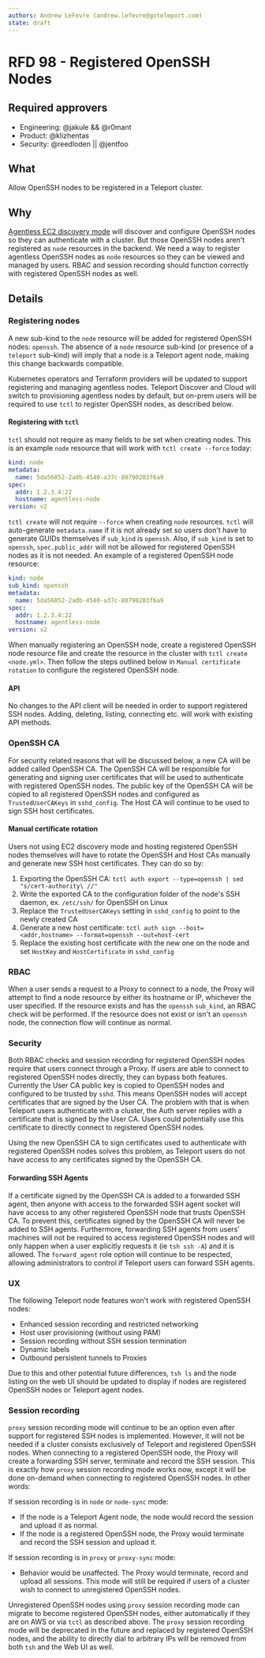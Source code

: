 ```yaml
---
authors: Andrew LeFevre (andrew.lefevre@goteleport.com)
state: draft
---
```


# RFD 98 - Registered OpenSSH Nodes

## Required approvers

* Engineering: @jakule && @r0mant
* Product: @klizhentas
* Security: @reedloden || @jentfoo

## What

Allow OpenSSH nodes to be registered in a Teleport cluster.

## Why

[Agentless EC2 discovery mode](https://github.com/gravitational/teleport/issues/17865) will discover and configure OpenSSH nodes so they can authenticate with a cluster. But those OpenSSH nodes aren't registered as `node` resources in the backend. We need a way to register agentless OpenSSH nodes as `node` resources so they can be viewed and managed by users. RBAC and session recording should function correctly with registered OpenSSH nodes as well.

## Details

### Registering nodes

A new sub-kind to the `node` resource will be added for registered OpenSSH nodes: `openssh`. The absence of a `node` resource sub-kind (or presence of a `teleport` sub-kind) will imply that a node is a Teleport agent node, making this change backwards compatible.

Kubernetes operators and Terraform providers will be updated to support registering and managing agentless nodes. Teleport Discover and Cloud will switch to provisioning agentless nodes by default, but on-prem users will be required to use `tctl` to register OpenSSH nodes, as described below.

#### Registering with `tctl`

`tctl` should not require as many fields to be set when creating nodes. This is an example `node` resource that will work with `tctl create --force` today:

```yaml
kind: node
metadata:
  name: 5da56852-2adb-4540-a37c-80790203f6a9
spec:
  addr: 1.2.3.4:22
  hostname: agentless-node
version: v2
```

`tctl create` will not require `--force` when creating `node` resources. `tctl` will auto-generate `metadata.name` if it is not already set so users don't have to generate GUIDs themselves if `sub_kind` is `openssh`. Also, if `sub_kind` is set to `openssh`, `spec.public_addr` will not be allowed for registered OpenSSH nodes as it is not needed. An example of a registered OpenSSH node resource:

```yaml
kind: node
sub_kind: openssh
metadata:
  name: 5da56852-2adb-4540-a37c-80790203f6a9
spec:
  addr: 1.2.3.4:22
  hostname: agentless-node
version: v2
```

When manually registering an OpenSSH node, create a registered OpenSSH node resource file and create the resource in the cluster with `tctl create <node.yml>`. Then follow the steps outlined below in `Manual certificate rotation` to configure the registered OpenSSH node.

#### API

No changes to the API client will be needed in order to support registered SSH nodes. Adding, deleting, listing, connecting etc. will work with existing API methods.

### OpenSSH CA

For security related reasons that will be discussed below, a new CA will be added called OpenSSH CA. The OpenSSH CA will be responsible for generating and signing user certificates that will be used to authenticate with registered OpenSSH nodes. The public key of the OpenSSH CA will be copied to all registered OpenSSH nodes and configured as `TrustedUserCAKeys` in `sshd_config`. The Host CA will continue to be used to sign SSH host certificates.

#### Manual certificate rotation

Users not using EC2 discovery mode and hosting registered OpenSSH nodes themselves will have to rotate the OpenSSH and Host CAs manually and generate new SSH host certificates. They can do so by:

1. Exporting the OpenSSH CA: `tctl auth export --type=openssh | sed "s/cert-authority\ //"`
2. Write the exported CA to the configuration folder of the node's SSH daemon, ex. `/etc/ssh/` for OpenSSH on Linux
3. Replace the `TrustedUserCAKeys` setting in `sshd_config` to point to the newly created CA
4. Generate a new host certificate: `tctl auth sign --host=<addr,hostname> --format=openssh --out=host-cert`
5. Replace the existing host certificate with the new one on the node and set `HostKey` and `HostCertificate` in `sshd_config`

### RBAC

When a user sends a request to a Proxy to connect to a node, the Proxy will attempt to find a node resource by either its hostname or IP, whichever the user specified. If the resource exists and has the `openssh` `sub_kind`, an RBAC check will be performed. If the resource does not exist or isn't an `openssh` node, the connection flow will continue as normal.

### Security

Both RBAC checks and session recording for registered OpenSSH nodes require that users connect through a Proxy. If users are able to connect to registered OpenSSH nodes directly, they can bypass both features. Currently the User CA public key is copied to OpenSSH nodes and configured to be trusted by `sshd`. This means OpenSSH nodes will accept certificates that are signed by the User CA. The problem with that is when Teleport users authenticate with a cluster, the Auth server replies with a certificate that is signed by the User CA. Users could potentially use this certificate to directly connect to registered OpenSSH nodes.

Using the new OpenSSH CA to sign certificates used to authenticate with registered OpenSSH nodes solves this problem, as Teleport users do not have access to any certificates signed by the OpenSSH CA.

#### Forwarding SSH Agents

If a certificate signed by the OpenSSH CA is added to a forwarded SSH agent, then anyone with access to the forwarded SSH agent socket will have access to any other registered OpenSSH node that trusts OpenSSH CA. To prevent this, certificates signed by the OpenSSH CA will never be added to SSH agents. Furthermore, forwarding SSH agents from users' machines will not be required to access registered OpenSSH nodes and will only happen when a user explicitly requests it (ie `tsh ssh -A`) and it is allowed. The `forward_agent` role option will continue to be respected, allowing administrators to control if Teleport users can forward SSH agents.

### UX

The following Teleport node features won't work with registered OpenSSH nodes:

- Enhanced session recording and restricted networking
- Host user provisioning (without using PAM)
- Session recording without SSH session termination
- Dynamic labels
- Outbound persistent tunnels to Proxies

Due to this and other potential future differences, `tsh ls` and the node listing on the web UI should be updated to display if nodes are registered OpenSSH nodes or Teleport agent nodes.

### Session recording

`proxy` session recording mode will continue to be an option even after support for registered SSH nodes is implemented. However, it will not be needed if a cluster consists exclusively of Teleport and registered OpenSSH nodes. When connecting to a registered OpenSSH node, the Proxy will create a forwarding SSH server, terminate and record the SSH session. This is exactly how `proxy` session recording mode works now, except it will be done on-demand when connecting to registered OpenSSH nodes. In other words:

If session recording is in `node` or `node-sync` mode:

- If the node is a Teleport Agent node, the node would record the session and upload it as normal.
- If the node is a registered OpenSSH node, the Proxy would terminate and record the SSH session and upload it.

If session recording is in `proxy` or `proxy-sync` mode:

- Behavior would be unaffected. The Proxy would terminate, record and upload all sessions. This mode will still be required if users of a cluster wish to connect to unregistered OpenSSH nodes.

Unregistered OpenSSH nodes using `proxy` session recording mode can migrate to become registered OpenSSH nodes, either automatically if they are on AWS or via `tctl` as described above. The `proxy` session recording mode will be deprecated in the future and replaced by registered OpenSSH nodes, and the ability to directly dial to arbitrary IPs will be removed from both `tsh` and the Web UI as well.
